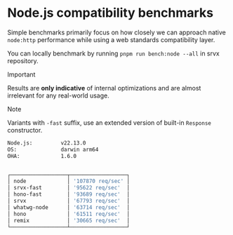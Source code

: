 # Node.js compatibility benchmarks

Simple benchmarks primarily focus on how closely we can approach native `node:http` performance while using a web standards compatibility layer.

You can locally benchmark by running `pnpm run bench:node --all` in srvx repository.

> [!IMPORTANT]
> Results are **only indicative** of internal optimizations and are almost irrelevant for any real-world usage.

> [!NOTE]
> Variants with `-fast` suffix, use an extended version of built-in `Response` constructor.

```sh
Node.js:         v22.13.0
OS:              darwin arm64
OHA:             1.6.0


┌──────────────────┬──────────────────┐
│ node             │ '107870 req/sec' │
│ srvx-fast        │ '95622 req/sec'  │
│ hono-fast        │ '93689 req/sec'  │
│ srvx             │ '67793 req/sec'  │
│ whatwg-node      │ '63714 req/sec'  │
│ hono             │ '61511 req/sec'  │
│ remix            │ '30665 req/sec'  │
└──────────────────┴──────────────────┘
```

